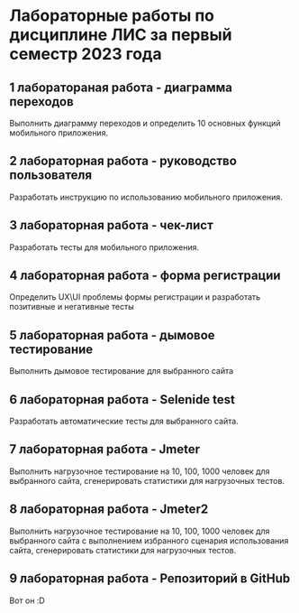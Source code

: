 # Лабораторные работы по дисциплине ЛИС за первый семестр 2023 года

## 1 лаборатораная работа - диаграмма переходов 
Выполнить диаграмму переходов и определить 10 основных функций мобильного приложения.

## 2 лабораторная работа - руководство пользователя
Разработать инструкцию по использованию мобильного приложения.

## 3 лабораторная работа - чек-лист
Разработать тесты для мобильного приложения.

## 4 лабораторная работа - форма регистрации
Определить UX\UI проблемы формы регистрации и разработать позитивные и негативные тесты

## 5 лабораторная работа - дымовое тестирование
Выполнить дымовое тестирование для выбранного сайта

## 6 лабораторная работа - Selenide test
Разработать автоматические тесты для выбранного сайта.

## 7 лабораторная работа - Jmeter
Выполнить нагрузочное тестирование на 10, 100, 1000 человек для выбранного сайта, сгенерировать статистики для нагрузочных тестов.

## 8 лабораторная работа - Jmeter2
Выполнить нагрузочное тестирование на 10, 100, 1000 человек для выбранного сайта с выполнением избранного сценария использования сайта, сгенерировать статистики для нагрузочных тестов.

## 9 лабораторная работа - Репозиторий в GitHub
Вот он :D
